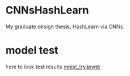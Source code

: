 # CNNsHashLearn
My graduate design thesis, HashLearn via CNNs.

# model test
here to look test results [mnist_try.ipynb](http://nbviewer.ipython.org/github/wangsouc/CNNsHashLearn/blob/master/mnist_try.ipynb)
